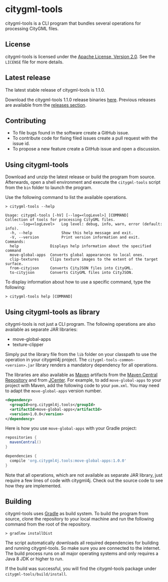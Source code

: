 # citygml-tools
citygml-tools is a CLI program that bundles several operations for processing
CityGML files.

## License
citygml-tools is licensed under the [Apache License, Version 2.0](http://www.apache.org/licenses/LICENSE-2.0). See the `LICENSE` file for more details.

## Latest release
The latest stable release of citygml-tools is 1.1.0.

Download the citygml-tools 1.1.0 release binaries [here](https://github.com/citygml4j/citygml-tools/releases/download/v1.1.0/citygml-tools-1.1.0.zip). Previous releases are available from the [releases section](https://github.com/citygml4j/citygml-tools/releases).

## Contributing
* To file bugs found in the software create a GitHub issue.
* To contribute code for fixing filed issues create a pull request with the issue id.
* To propose a new feature create a GitHub issue and open a discussion.

## Using citygml-tools
Download and unzip the latest release or build the program from source. Afterwards, open a shell environment and execute the `citygml-tools` script from the `bin` folder to launch the program.

Use the following command to list the available operations.

    > citygml-tools --help
    
    Usage: citygml-tools [-hV] [--log=<logLevel>] [COMMAND]
    Collection of tools for processing CityGML files.
          --log=<logLevel>   Log level: debug, info, warn, error (default: info).
      -h, --help             Show this help message and exit.
      -V, --version          Print version information and exit.
    Commands:
      help              Displays help information about the specified command
      move-global-apps  Converts global appearances to local ones.
      clip-textures     Clips texture images to the extent of the target surface.
      from-cityjson     Converts CityJSON files into CityGML.
      to-cityjson       Converts CityGML files into CityJSON.

To display information about how to use a specific command, type the
following:

    > citygml-tools help [COMMAND]

## Using citygml-tools as library
citygml-tools is not just a CLI program. The following operations are also available as separate JAR libraries:

* move-global-apps
* texture-clipper

Simply put the library file from the `lib` folder on your classpath to use the operation in your citygml4j project. The `citygml-tools-common-<version>.jar` library renders a mandatory dependency for all operations.

The libraries are also available as [Maven](http://maven.apache.org/) artifacts from the [Maven Central Repository](https://search.maven.org/search?q=org.citygml4j.tools) and from [JCenter](https://bintray.com/bintray/jcenter). For example, to add `move-global-apps` to your project with Maven, add the following code to your `pom.xml`. You may need to adapt the `move-global-apps` version number.

```xml
<dependency>
  <groupId>org.citygml4j.tools</groupId>
  <artifactId>move-global-apps</artifactId>
  <version>1.0.0</version>
</dependency>
```

Here is how you use `move-global-apps` with your Gradle project:

```gradle
repositories {
  mavenCentral()
}

dependencies {
  compile 'org.citygml4j.tools:move-global-apps:1.0.0'
}
```

Note that all operations, which are not available as separate JAR library, just require a few lines of code with citygml4j. Check out the source code to see how they are implemented.

## Building
citygml-tools uses [Gradle](https://gradle.org/) as build system. To build the program from source, clone the repository to your local machine and run the following command from the root of the repository. 

    > gradlew installDist
    
The script automatically downloads all required dependencies for building and running citygml-tools. So make sure you are connected to the internet. The build process runs on all major operating systems and only requires a Java 8 JDK or higher to run.

If the build was successful, you will find the citygml-tools package under `citygml-tools/build/install`.
